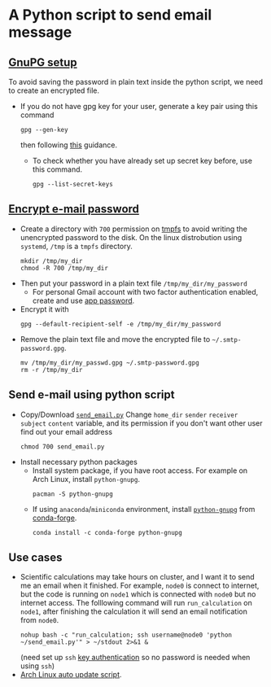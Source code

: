 # A Python script to send email message

## [GnuPG setup](https://wiki.archlinux.org/title/GnuPG#Usage)
To avoid saving the password in plain text inside the python script, we need to create an encrypted file.

- If you do not have gpg key for your user, generate a key pair using this command
  ```
  gpg --gen-key
  ```
  then following [this](https://wiki.archlinux.org/title/GnuPG#Create_a_key_pair) guidance.

  - To check whether you have already set up secret key before, use this command.
    ```
    gpg --list-secret-keys
    ```


## [Encrypt e-mail password](https://wiki.archlinux.org/title/Msmtp#GnuPG)
- Create a directory with `700` permission on [tmpfs](https://wiki.archlinux.org/title/Tmpfs) to avoid writing the unencrypted password to the disk.
  On the linux distrobution using `systemd`, `/tmp` is a `tmpfs` directory.
  ```
  mkdir /tmp/my_dir
  chmod -R 700 /tmp/my_dir
  ```
- Then put your password in a plain text file `/tmp/my_dir/my_password` 
  - For personal Gmail account with two factor authentication enabled,
    create and use [app password](https://myaccount.google.com/apppasswords).
- Encrypt it with
  ```
  gpg --default-recipient-self -e /tmp/my_dir/my_password
  ```
- Remove the plain text file and move the encrypted file to `~/.smtp-password.gpg`.
  ```
  mv /tmp/my_dir/my_passwd.gpg ~/.smtp-password.gpg
  rm -r /tmp/my_dir
  ```

## Send e-mail using python script
- Copy/Download [`send_email.py`](https://github.com/Bai-Chiang/Linux_tinkering_notes/blob/9c4b855abfdb8334fe2512330309affcfa375b5e/python_send_email/send_email.py)
  Change `home_dir` `sender` `receiver` `subject` `content` variable,
  and its permission if you don't want other user find out your email address
  ```
  chmod 700 send_email.py
  ```
- Install necessary python packages
  - Install system package, if you have root access. For example on Arch Linux, install `python-gnupg`.
    ```
    pacman -S python-gnupg
    ```
  - If using `anaconda`/`miniconda` environment,
    install [`python-gnupg`](https://anaconda.org/conda-forge/python-gnupg) from [conda-forge](https://conda-forge.org/).
    ```
    conda install -c conda-forge python-gnupg 
    ```

## Use cases
- Scientific calculations may take hours on cluster, and I want it to send me an email when it finished.
  For example, `node0` is connect to internet,
  but the code is running on `node1` which is connected with `node0` but no internet access.
  The folllowing command will run  `run_calculation` on `node1`,
  after finishing the calculation it will send an email notification from `node0`.
  ```
  nohup bash -c "run_calculation; ssh username@node0 'python ~/send_email.py'" > ~/stdout 2>&1 &
  ```
  (need set up `ssh` [key authentication](https://wiki.archlinux.org/title/SSH_keys) so no password is needed when using `ssh`)
- [Arch Linux auto update script](https://github.com/Bai-Chiang/Linux_tinkering_notes/tree/main/Arch_Linux_auto_update_script).

